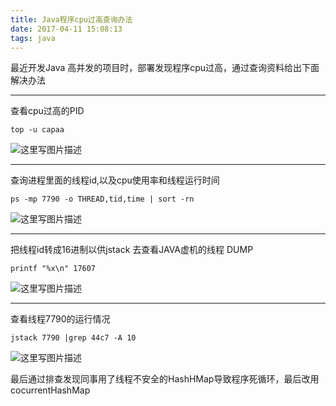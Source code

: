 ```yaml
---
title: Java程序cpu过高查询办法
date: 2017-04-11 15:08:13
tags: java
---
```

最近开发Java 高并发的项目时，部署发现程序cpu过高，通过查询资料给出下面解决办法


----------


查看cpu过高的PID
```
top -u capaa
```
![这里写图片描述](http://img.blog.csdn.net/20170330223833593?watermark/2/text/aHR0cDovL2Jsb2cuY3Nkbi5uZXQvdTAxMzMxMDAyNQ==/font/5a6L5L2T/fontsize/400/fill/I0JBQkFCMA==/dissolve/70/gravity/SouthEast)

<!-- more -->
----------
查询进程里面的线程id,以及cpu使用率和线程运行时间
```
ps -mp 7790 -o THREAD,tid,time | sort -rn
```
![这里写图片描述](http://img.blog.csdn.net/20170330224104649?watermark/2/text/aHR0cDovL2Jsb2cuY3Nkbi5uZXQvdTAxMzMxMDAyNQ==/font/5a6L5L2T/fontsize/400/fill/I0JBQkFCMA==/dissolve/70/gravity/SouthEast)


----------
把线程id转成16进制以供jstack 去查看JAVA虚机的线程 DUMP

```
printf "%x\n" 17607 
```
![这里写图片描述](http://img.blog.csdn.net/20170330224312335?watermark/2/text/aHR0cDovL2Jsb2cuY3Nkbi5uZXQvdTAxMzMxMDAyNQ==/font/5a6L5L2T/fontsize/400/fill/I0JBQkFCMA==/dissolve/70/gravity/SouthEast)


----------
查看线程7790的运行情况
```
jstack 7790 |grep 44c7 -A 10
```
![这里写图片描述](http://img.blog.csdn.net/20170330224356430?watermark/2/text/aHR0cDovL2Jsb2cuY3Nkbi5uZXQvdTAxMzMxMDAyNQ==/font/5a6L5L2T/fontsize/400/fill/I0JBQkFCMA==/dissolve/70/gravity/SouthEast)

最后通过排查发现同事用了线程不安全的HashHMap导致程序死循环，最后改用cocurrentHashMap
